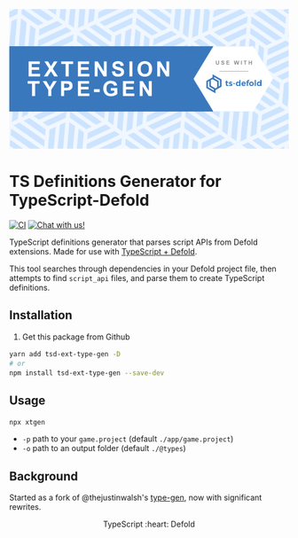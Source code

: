<img src="_docs/ext-type-gen.png" alt="Ext Type-Gen">

# TS Definitions Generator for TypeScript-Defold

[![CI](https://github.com/thinknathan/tsd-ext-type-gen/actions/workflows/ci.yml/badge.svg)](https://github.com/thinknathan/tsd-ext-type-gen/actions/workflows/ci.yml) <a href="https://discord.gg/eukcq5m"><img alt="Chat with us!" src="https://img.shields.io/discord/766898804896038942.svg?colorB=7581dc&logo=discord&logoColor=white"></a>

TypeScript definitions generator that parses script APIs from Defold extensions. Made for use with [TypeScript + Defold](https://ts-defold.dev/).

This tool searches through dependencies in your Defold project file, then attempts to find `script_api` files, and parse them to create TypeScript definitions.

## Installation

1. Get this package from Github

```bash
yarn add tsd-ext-type-gen -D
# or
npm install tsd-ext-type-gen --save-dev
```

## Usage

`npx xtgen`

- `-p` path to your `game.project` (default `./app/game.project`)
- `-o` path to an output folder (default `./@types`)

## Background

Started as a fork of @thejustinwalsh's [type-gen](https://github.com/ts-defold/type-gen), now with significant rewrites.

<p align="center" class="h4">
  TypeScript :heart: Defold
</p>
